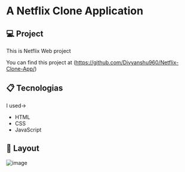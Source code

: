 # A Netflix Clone Application
  
## 💻 Project  
   
This is Netflix Web project 
 
You can find this project at (https://github.com/Divyanshu960/Netflix-Clone-App/)

## 📋 Tecnologias 

I used->
- HTML 
- CSS  
- JavaScript  
 
## 🎨 Layout 
 
![image](https://user-images.githubusercontent.com/72182690/214788210-922db035-e743-439f-baeb-333cb7ffc217.png)
 
  
 
